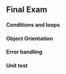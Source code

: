 ## Final Exam

#### Conditions and loops

#### Object Orientation

#### Error handling

#### Unit test
